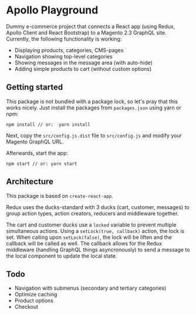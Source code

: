 # Apollo Playground
Dummy e-commerce project that connects a React app (using Redux, Apollo Client and React Bootstrap) to a Magento 2.3 GraphQL site. Currently, the following functionality is working:

- Displaying products, categories, CMS-pages
- Navigation showing top-level categories
- Showing messages in the message area (with auto-hide)
- Adding simple products to cart (without custom options)

## Getting started
This package is not bundled with a package lock, so let's pray that this works nicely. Just install the packages from `packages.json` using yarn or npm:

    npm install // or:  yarn install

Next, copy the `src/config.js.dist` file to `src/config.js` and modify your Magento GraphQL URL.

Afterwards, start the app:

    npm start // or: yarn start

## Architecture
This package is based on `create-react-app`.

Redux uses the ducks-standard with 3 ducks (cart, customer, messages) to group action types, action creators, reducers and middleware together. 

The cart and customer ducks use a `locked` variable to prevent multiple simultaneous actions. Using a `setLock(true, callback)` action, the lock is set. When calling upon `setLock(false)`, the lock will be liften and the callback will be called as well. The callback allows for the Redux middleware (handling GraphQL things asyncronously) to send a message to the local component to update the local state.

## Todo
- Navigation with submenus (secondary and tertiary categories)
- Optimize caching
- Product options
- Checkout